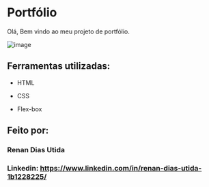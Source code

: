 # Portfólio 

Olá, Bem vindo ao meu projeto de portfólio.

![image](https://github.com/user-attachments/assets/cb34010f-12ad-4347-b880-629ac84a62a2)

## Ferramentas utilizadas:

* HTML

* CSS

* Flex-box

## Feito por:

### Renan Dias Utida

### Linkedin: https://www.linkedin.com/in/renan-dias-utida-1b1228225/
